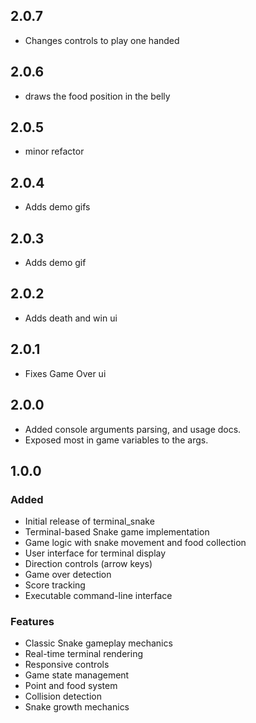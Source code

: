 ## 2.0.7

- Changes controls to play one handed

## 2.0.6

- draws the food position in the belly

## 2.0.5

- minor refactor

## 2.0.4

- Adds demo gifs

## 2.0.3

- Adds demo gif

## 2.0.2

- Adds death and win ui

## 2.0.1

- Fixes Game Over ui

## 2.0.0

- Added console arguments parsing, and usage docs.
- Exposed most in game variables to the args.

## 1.0.0

### Added
- Initial release of terminal_snake
- Terminal-based Snake game implementation
- Game logic with snake movement and food collection
- User interface for terminal display
- Direction controls (arrow keys)
- Game over detection
- Score tracking
- Executable command-line interface

### Features
- Classic Snake gameplay mechanics
- Real-time terminal rendering
- Responsive controls
- Game state management
- Point and food system
- Collision detection
- Snake growth mechanics 